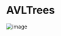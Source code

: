 # AVLTrees

![image](https://github.com/user-attachments/assets/0090f08b-7e4c-437a-bea5-3cf79cc04b15)
